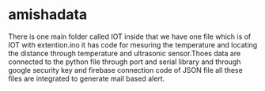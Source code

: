 # amishadata
There is one main folder called IOT inside that we have one file which is of IOT with extention.ino it has code for mesuring the temperature and locating the distance through temperature and ultrasonic sensor.Thoes data are connected to the python file through port and serial library and through google security key and firebase connection code of JSON file all these files are integrated to generate mail based alert.
